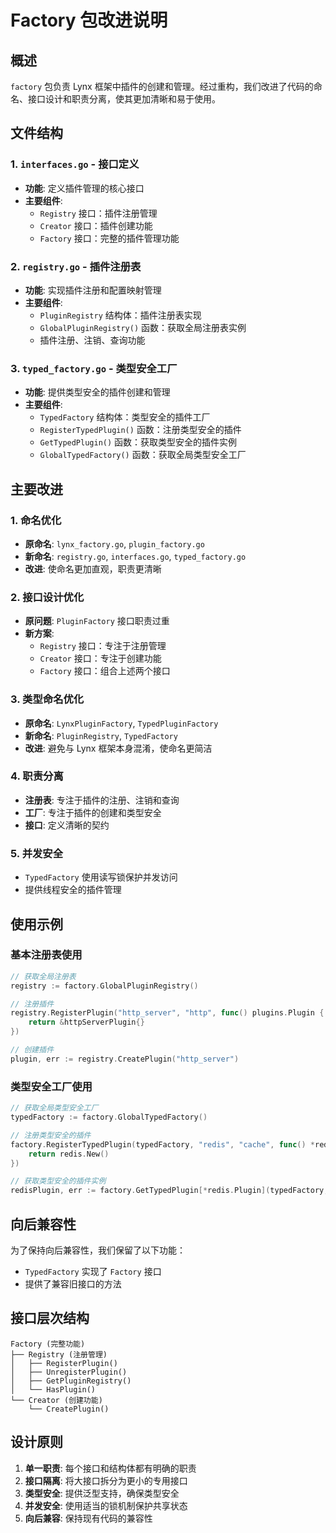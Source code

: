 # Factory 包改进说明

## 概述

`factory` 包负责 Lynx 框架中插件的创建和管理。经过重构，我们改进了代码的命名、接口设计和职责分离，使其更加清晰和易于使用。

## 文件结构

### 1. `interfaces.go` - 接口定义
- **功能**: 定义插件管理的核心接口
- **主要组件**:
  - `Registry` 接口：插件注册管理
  - `Creator` 接口：插件创建功能
  - `Factory` 接口：完整的插件管理功能

### 2. `registry.go` - 插件注册表
- **功能**: 实现插件注册和配置映射管理
- **主要组件**:
  - `PluginRegistry` 结构体：插件注册表实现
  - `GlobalPluginRegistry()` 函数：获取全局注册表实例
  - 插件注册、注销、查询功能

### 3. `typed_factory.go` - 类型安全工厂
- **功能**: 提供类型安全的插件创建和管理
- **主要组件**:
  - `TypedFactory` 结构体：类型安全的插件工厂
  - `RegisterTypedPlugin()` 函数：注册类型安全的插件
  - `GetTypedPlugin()` 函数：获取类型安全的插件实例
  - `GlobalTypedFactory()` 函数：获取全局类型安全工厂

## 主要改进

### 1. 命名优化
- **原命名**: `lynx_factory.go`, `plugin_factory.go`
- **新命名**: `registry.go`, `interfaces.go`, `typed_factory.go`
- **改进**: 使命名更加直观，职责更清晰

### 2. 接口设计优化
- **原问题**: `PluginFactory` 接口职责过重
- **新方案**: 
  - `Registry` 接口：专注于注册管理
  - `Creator` 接口：专注于创建功能
  - `Factory` 接口：组合上述两个接口

### 3. 类型命名优化
- **原命名**: `LynxPluginFactory`, `TypedPluginFactory`
- **新命名**: `PluginRegistry`, `TypedFactory`
- **改进**: 避免与 Lynx 框架本身混淆，使命名更简洁

### 4. 职责分离
- **注册表**: 专注于插件的注册、注销和查询
- **工厂**: 专注于插件的创建和类型安全
- **接口**: 定义清晰的契约

### 5. 并发安全
- `TypedFactory` 使用读写锁保护并发访问
- 提供线程安全的插件管理

## 使用示例

### 基本注册表使用
```go
// 获取全局注册表
registry := factory.GlobalPluginRegistry()

// 注册插件
registry.RegisterPlugin("http_server", "http", func() plugins.Plugin {
    return &httpServerPlugin{}
})

// 创建插件
plugin, err := registry.CreatePlugin("http_server")
```

### 类型安全工厂使用
```go
// 获取全局类型安全工厂
typedFactory := factory.GlobalTypedFactory()

// 注册类型安全的插件
factory.RegisterTypedPlugin(typedFactory, "redis", "cache", func() *redis.Plugin {
    return redis.New()
})

// 获取类型安全的插件实例
redisPlugin, err := factory.GetTypedPlugin[*redis.Plugin](typedFactory, "redis")
```

## 向后兼容性

为了保持向后兼容性，我们保留了以下功能：
- `TypedFactory` 实现了 `Factory` 接口
- 提供了兼容旧接口的方法

## 接口层次结构

```
Factory (完整功能)
├── Registry (注册管理)
│   ├── RegisterPlugin()
│   ├── UnregisterPlugin()
│   ├── GetPluginRegistry()
│   └── HasPlugin()
└── Creator (创建功能)
    └── CreatePlugin()
```

## 设计原则

1. **单一职责**: 每个接口和结构体都有明确的职责
2. **接口隔离**: 将大接口拆分为更小的专用接口
3. **类型安全**: 提供泛型支持，确保类型安全
4. **并发安全**: 使用适当的锁机制保护共享状态
5. **向后兼容**: 保持现有代码的兼容性

